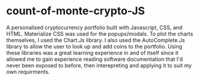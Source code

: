 # count-of-monte-crypto-JS

A personalised cryptocurrency portfolio built with Javascript, CSS, and HTML. Materialize CSS was used for the popups/modals. To plot the charts themselves, I used the Chart.Js library. I also used the AutoComplete.Js library to allow the user to look up and add coins to the portfolio. Using these libraries was a great learning experience in and of itself since it allowed me to gain experience reading software documentation that I'd never been exposed to before, then interepreting and applying it to suit my own requirments.
